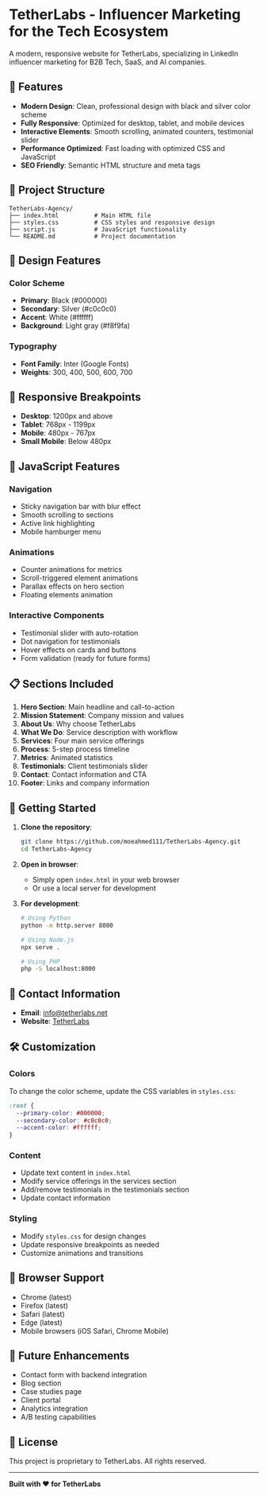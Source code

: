 # TetherLabs - Influencer Marketing for the Tech Ecosystem

A modern, responsive website for TetherLabs, specializing in LinkedIn influencer marketing for B2B Tech, SaaS, and AI companies.

## 🚀 Features

- **Modern Design**: Clean, professional design with black and silver color scheme
- **Fully Responsive**: Optimized for desktop, tablet, and mobile devices
- **Interactive Elements**: Smooth scrolling, animated counters, testimonial slider
- **Performance Optimized**: Fast loading with optimized CSS and JavaScript
- **SEO Friendly**: Semantic HTML structure and meta tags

## 📁 Project Structure

```
TetherLabs-Agency/
├── index.html          # Main HTML file
├── styles.css          # CSS styles and responsive design
├── script.js           # JavaScript functionality
└── README.md           # Project documentation
```

## 🎨 Design Features

### Color Scheme
- **Primary**: Black (#000000)
- **Secondary**: Silver (#c0c0c0)
- **Accent**: White (#ffffff)
- **Background**: Light gray (#f8f9fa)

### Typography
- **Font Family**: Inter (Google Fonts)
- **Weights**: 300, 400, 500, 600, 700

## 📱 Responsive Breakpoints

- **Desktop**: 1200px and above
- **Tablet**: 768px - 1199px
- **Mobile**: 480px - 767px
- **Small Mobile**: Below 480px

## 🔧 JavaScript Features

### Navigation
- Sticky navigation bar with blur effect
- Smooth scrolling to sections
- Active link highlighting
- Mobile hamburger menu

### Animations
- Counter animations for metrics
- Scroll-triggered element animations
- Parallax effects on hero section
- Floating elements animation

### Interactive Components
- Testimonial slider with auto-rotation
- Dot navigation for testimonials
- Hover effects on cards and buttons
- Form validation (ready for future forms)

## 📋 Sections Included

1. **Hero Section**: Main headline and call-to-action
2. **Mission Statement**: Company mission and values
3. **About Us**: Why choose TetherLabs
4. **What We Do**: Service description with workflow
5. **Services**: Four main service offerings
6. **Process**: 5-step process timeline
7. **Metrics**: Animated statistics
8. **Testimonials**: Client testimonials slider
9. **Contact**: Contact information and CTA
10. **Footer**: Links and company information

## 🚀 Getting Started

1. **Clone the repository**:
   ```bash
   git clone https://github.com/moeahmed111/TetherLabs-Agency.git
   cd TetherLabs-Agency
   ```

2. **Open in browser**:
   - Simply open `index.html` in your web browser
   - Or use a local server for development

3. **For development**:
   ```bash
   # Using Python
   python -m http.server 8000
   
   # Using Node.js
   npx serve .
   
   # Using PHP
   php -S localhost:8000
   ```

## 📧 Contact Information

- **Email**: info@tetherlabs.net
- **Website**: [TetherLabs](https://tetherlabs.net)

## 🛠️ Customization

### Colors
To change the color scheme, update the CSS variables in `styles.css`:
```css
:root {
  --primary-color: #000000;
  --secondary-color: #c0c0c0;
  --accent-color: #ffffff;
}
```

### Content
- Update text content in `index.html`
- Modify service offerings in the services section
- Add/remove testimonials in the testimonials section
- Update contact information

### Styling
- Modify `styles.css` for design changes
- Update responsive breakpoints as needed
- Customize animations and transitions

## 📱 Browser Support

- Chrome (latest)
- Firefox (latest)
- Safari (latest)
- Edge (latest)
- Mobile browsers (iOS Safari, Chrome Mobile)

## 🔄 Future Enhancements

- Contact form with backend integration
- Blog section
- Case studies page
- Client portal
- Analytics integration
- A/B testing capabilities

## 📄 License

This project is proprietary to TetherLabs. All rights reserved.

---

**Built with ❤️ for TetherLabs**
